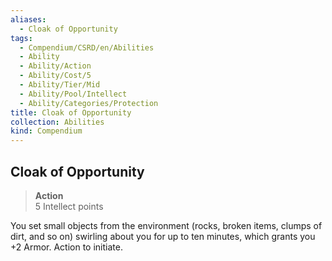 ```yaml
---
aliases:
  - Cloak of Opportunity
tags:
  - Compendium/CSRD/en/Abilities
  - Ability
  - Ability/Action
  - Ability/Cost/5
  - Ability/Tier/Mid
  - Ability/Pool/Intellect
  - Ability/Categories/Protection
title: Cloak of Opportunity
collection: Abilities
kind: Compendium
---
```

## Cloak of Opportunity  
>**Action**  
>5 Intellect points
  
You set small objects from the environment (rocks, broken items, clumps of dirt, and so on) swirling about you for up to ten minutes, which grants you +2 Armor. Action to initiate.